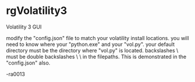 # rgVolatility3
Volatility 3 GUI

modify the "config.json" file to match your volatility install locations.
you will need to know where your "python.exe" and your "vol.py".
your default directory must be the directory where "vol.py" is located.
backslashes \ must be double backslashes \ \ in the filepaths.  This is 
demonstrated in the "config.json" also.


-ra0013
